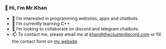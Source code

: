 ### 👋 Hi, I’m Mr.Khan

- 👀 I’m interested in programming websites, apps and chatbots.
- 🌱 I’m currently learning C++
- 💞️ I’m looking to collaborate on discord and telegram chatbots.
- 📫 To contact me, please email me at khan@theclusterdiscord.com or fill the contact form on [my website](https://mrkhan.theclusterdiscord.com).

